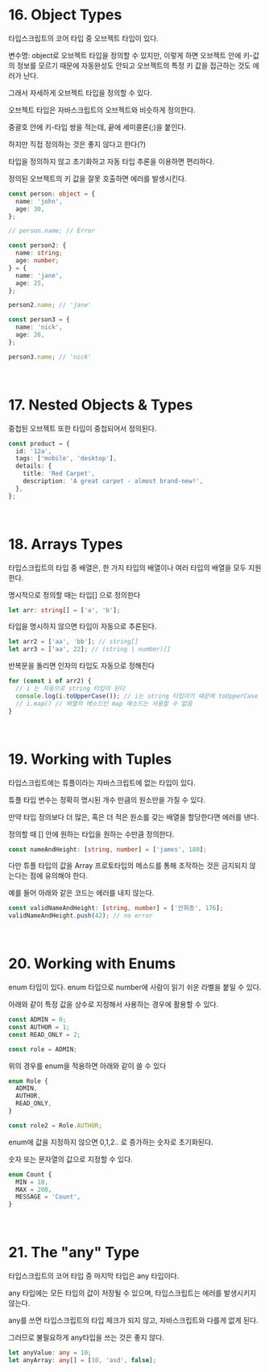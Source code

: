 # 16. Object Types

타입스크립트의 코어 타입 중 오브젝트 타입이 있다.

변수명: object로 오브젝트 타입을 정의할 수 있지만, 이렇게 하면 오브젝트 안에 키-값의 정보를 모르기 때문에 자동완성도 안되고 오브젝트의 특정 키 값을 접근하는 것도 에러가 난다.

그래서 자세하게 오브젝트 타입을 정의할 수 있다.

오브젝트 타입은 자바스크립트의 오브젝트와 비슷하게 정의한다.

중괄호 안에 키-타입 쌍을 적는데, 끝에 세미콜론(;)을 붙인다.

하지만 직접 정의하는 것은 좋지 않다고 한다(?)

타입을 정의하지 않고 초기화하고 자동 타입 추론을 이용하면 편리하다.

정의된 오브젝트의 키 값을 잘못 호출하면 에러를 발생시킨다.

```typescript
const person: object = {
  name: 'john',
  age: 30,
};

// person.name; // Error

const person2: {
  name: string;
  age: number;
} = {
  name: 'jane',
  age: 25,
};

person2.name; // 'jane'

const person3 = {
  name: 'nick',
  age: 26,
};

person3.name; // 'nick'
```

<br>

# 17. Nested Objects & Types

중첩된 오브젝트 또한 타입이 중첩되어서 정의된다.

```typescript
const product = {
  id: '12a',
  tags: ['mobile', 'desktop'],
  details: {
    title: 'Red Carpet',
    description: 'A great carpet - almost brand-new!',
  },
};
```

<br>

# 18. Arrays Types

타입스크립트의 타입 중 배열은, 한 가지 타입의 배열이나 여러 타입의 배열을 모두 지원한다.

명시적으로 정의할 때는 타입[] 으로 정의한다

```typescript
let arr: string[] = ['a', 'b'];
```

타입을 명시하지 않으면 타입이 자동으로 추론된다.

```typescript
let arr2 = ['aa', 'bb']; // string[]
let arr3 = ['aa', 22]; // (string | number)[]
```

반복문을 돌리면 인자의 타입도 자동으로 정해진다

```typescript
for (const i of arr2) {
  // i 는 자동으로 string 타입이 된다
  console.log(i.toUpperCase()); // i는 string 타입이기 때문에 toUpperCase 메소드를 사용할 수 있다
  // i.map() // 배열의 메소드인 map 메소드는 사용할 수 없음
}
```

<br>

# 19. Working with Tuples

타입스크립트에는 튜플이라는 자바스크립트에 없는 타입이 있다.

튜플 타입 변수는 정확히 명시된 개수 만큼의 원소만을 가질 수 있다.

만약 타입 정의보다 더 많은, 혹은 더 적은 원소를 갖는 배열을 할당한다면 에러를 낸다.

정의할 때 [] 안에 원하는 타입을 원하는 수만큼 정의한다.

```typescript
const nameAndHeight: [string, number] = ['james', 180];
```

다만 튜플 타입의 값을 Array 프로토타입의 메소드를 통해 조작하는 것은 금지되지 않는다는 점에 유의해야 한다.

예를 들어 아래와 같은 코드는 에러를 내지 않는다.

```typescript
const validNameAndHeight: [string, number] = ['안희종', 176];
validNameAndHeight.push(42); // no error
```

<br>

# 20. Working with Enums

enum 타입이 있다. enum 타입으로 number에 사람이 읽기 쉬운 라벨을 붙일 수 있다.

아래와 같이 특정 값을 상수로 지정해서 사용하는 경우에 활용할 수 있다.

```typescript
const ADMIN = 0;
const AUTHOR = 1;
const READ_ONLY = 2;

const role = ADMIN;
```

위의 경우를 enum을 적용하면 아래와 같이 쓸 수 있다

```typescript
enum Role {
  ADMIN,
  AUTHOR,
  READ_ONLY,
}

const role2 = Role.AUTHOR;
```

enum에 값을 지정하지 않으면 0,1,2.. 로 증가하는 숫자로 초기화된다.

숫자 또는 문자열의 값으로 지정할 수 있다.

```typescript
enum Count {
  MIN = 10,
  MAX = 200,
  MESSAGE = 'Count',
}
```

<br>

# 21. The "any" Type

타입스크립트의 코어 타입 중 마지막 타입은 any 타입이다.

any 타입에는 모든 타입의 값이 저장될 수 있으며, 타입스크립트는 에러를 발생시키지 않는다.

any를 쓰면 타입스크립트의 타입 체크가 되지 않고, 자바스크립트와 다를게 없게 된다.

그러므로 불필요하게 any타입을 쓰는 것은 좋지 않다.

```typescript
let anyValue: any = 10;
let anyArray: any[] = [10, 'asd', false];
```
